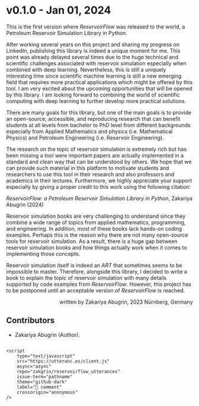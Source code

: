 # v0.1.0 - Jan 01, 2024

This is the first version where _ReservoirFlow_ was released to the world, a Petroleum Reservoir Simulation Library in Python.

After working several years on this project and sharing my progress on LinkedIn, publishing this library is indeed a unique moment for me. This point was already delayed several times due to the huge technical and scientific challenges associated with reservoir simulation especially when combined with deep learning. Nevertheless, this is still a uniquely interesting time since scientific machine learning is still a new emerging field that requires more practical applications which might be offered by this tool. I am very excited about the upcoming opportunities that will be opened by this library. I am looking forward to combining the world of scientific computing with deep learning to further develop more practical solutions.

There are many goals for this library, but one of the main goals is to provide an open-source, accessible, and reproducing research that can benefit students at all levels from bachelor to PhD level from different backgrounds especially from Applied Mathematics and physics (i.e. Mathematical Physics) and Petroleum Engineering (i.e. Reservoir Engineering).

The research on the topic of reservoir simulation is extremely rich but has been missing a tool were important papers are actually implemented in a standard and clean way that can be understood by others. We hope that we can provide such material in this platform to motivate students and researchers to use this tool in their research and also professors and academics in their lectures. Furthermore, we highly appreciate your support especially by giving a proper credit to this work using the following citation:

_ReservoirFlow: a Petroleum Reservoir Simulation Library in Python_, Zakariya Abugrin (2024)

Reservoir simulation books are very challenging to understand since they combine a wide range of topics from applied mathematics, programming, and engineering. In addition, most of these books lack hands-on coding examples. Perhaps this is the reason why there are not many open-source tools for reservoir simulation. As a result, there is a huge gap between reservoir simulation books and how things actually work when it comes to implementing those concepts.

Reservoir simulation itself is indeed an _ART_ that sometimes seems to be impossible to master. Therefore, alongside this library, I decided to write a book to explain the topic of reservoir simulation with many details supported by code examples from _ReservoirFlow_. However, this project has to be postponed until an acceptable version of _ReservoirFlow_ is reached.  

<div align="right">written by Zakariya Abugrin, 2023 Nürnberg, Germany</div>

## Contributors

- Zakariya Abugrin (Author).

```{raw} html

<script 
    type="text/javascript"
    src="https://utteranc.es/client.js"
    async="async"
    repo="zakgrin/reservoirflow_utterances"
    issue-term="pathname"
    theme="github-dark"
    label="💬 comment"
    crossorigin="anonymous"
/>
```